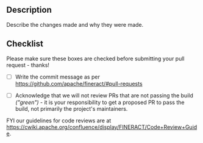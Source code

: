 ## Description

Describe the changes made and why they were made.

## Checklist

Please make sure these boxes are checked before submitting your pull request - thanks!

- [ ] Write the commit message as per https://github.com/apache/fineract/#pull-requests

- [ ] Acknowledge that we will not review PRs that are not passing the build _("green")_ - it is your responsibility to get a proposed PR to pass the build, not primarily the project's maintainers.

FYI our guidelines for code reviews are at https://cwiki.apache.org/confluence/display/FINERACT/Code+Review+Guide.
